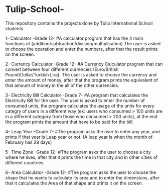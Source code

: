 # Tulip-School-
This repository contains the projects done by Tulip International School students.




1- Calculator -Grade 12-
#A calculator program that has the 4 main functions of (addition/subtraction/division/multiplication)
The user is asked to choose the operation and enter the numbers, after that the result prints on the screen.


2- Currency Calculator -Grade 12-
#A Currency Calculator program that can convert between four different currencies (Euro/British Pound/Dollar/Turkish Lira).
The user is asked to choose the currency and enter the amount of money, after that the program prints the equivalent of that amount of money in the all of 
the other currencies.

3- Electricity Bill Calculator -Grade 7- 
#A program that calculates the Electricity Bill for the user.
The user is asked to enter the number of consumed units, the program calculates the usage of the units for every categry of users in a different way
(ex: users who consumed > 100 units are in a different category from those who consumed > 200 units), at the end the program prints the amount that have 
to be paid for the bill.

4- Leap Year -Grade 7-
#The program asks the user to enter any year, and prints if that year is Leap year or not. (A leap year is when the month of February has 29 days)

5- Time Zone -Grade 12-
#The program asks the user to choose a city where he lives, after that it prints the time in that city and in other cities of different countries.

6- Area Calculator -Grade 12-
#The program asks the user to choose the shape that he wants to calculate its area and to enter the dimensions, after that it calculates the Area of that shape 
and prints it on the screen.


